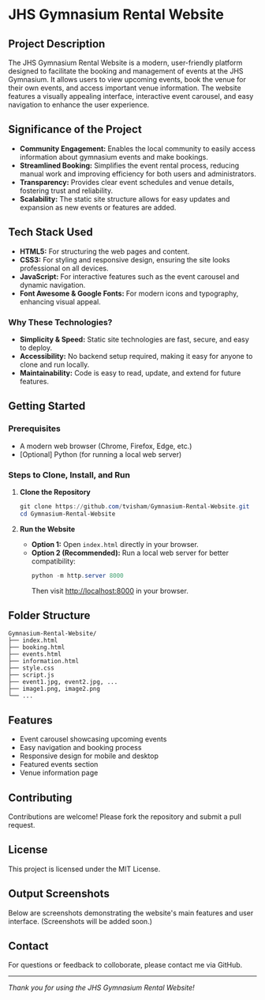 # JHS Gymnasium Rental Website

## Project Description
The JHS Gymnasium Rental Website is a modern, user-friendly platform designed to facilitate the booking and management of events at the JHS Gymnasium. It allows users to view upcoming events, book the venue for their own events, and access important venue information. The website features a visually appealing interface, interactive event carousel, and easy navigation to enhance the user experience.

## Significance of the Project
- **Community Engagement:** Enables the local community to easily access information about gymnasium events and make bookings.
- **Streamlined Booking:** Simplifies the event rental process, reducing manual work and improving efficiency for both users and administrators.
- **Transparency:** Provides clear event schedules and venue details, fostering trust and reliability.
- **Scalability:** The static site structure allows for easy updates and expansion as new events or features are added.

## Tech Stack Used
- **HTML5:** For structuring the web pages and content.
- **CSS3:** For styling and responsive design, ensuring the site looks professional on all devices.
- **JavaScript:** For interactive features such as the event carousel and dynamic navigation.
- **Font Awesome & Google Fonts:** For modern icons and typography, enhancing visual appeal.

### Why These Technologies?
- **Simplicity & Speed:** Static site technologies are fast, secure, and easy to deploy.
- **Accessibility:** No backend setup required, making it easy for anyone to clone and run locally.
- **Maintainability:** Code is easy to read, update, and extend for future features.

## Getting Started

### Prerequisites
- A modern web browser (Chrome, Firefox, Edge, etc.)
- [Optional] Python (for running a local web server)

### Steps to Clone, Install, and Run

1. **Clone the Repository**
   ```powershell
   git clone https://github.com/tvisham/Gymnasium-Rental-Website.git
   cd Gymnasium-Rental-Website
   ```

2. **Run the Website**
   - **Option 1:** Open `index.html` directly in your browser.
   - **Option 2 (Recommended):** Run a local web server for better compatibility:
     ```powershell
     python -m http.server 8000
     ```
     Then visit [http://localhost:8000](http://localhost:8000) in your browser.

## Folder Structure
```
Gymnasium-Rental-Website/
├── index.html
├── booking.html
├── events.html
├── information.html
├── style.css
├── script.js
├── event1.jpg, event2.jpg, ...
├── image1.png, image2.png
└── ...
```

## Features
- Event carousel showcasing upcoming events
- Easy navigation and booking process
- Responsive design for mobile and desktop
- Featured events section
- Venue information page

## Contributing
Contributions are welcome! Please fork the repository and submit a pull request.

## License
This project is licensed under the MIT License.

## Output Screenshots
Below are screenshots demonstrating the website's main features and user interface. (Screenshots will be added soon.)

## Contact
For questions or feedback to colloborate, please contact me via GitHub.

---
*Thank you for using the JHS Gymnasium Rental Website!*
